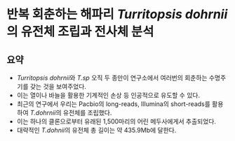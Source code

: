 # 반복 회춘하는 해파리 *Turritopsis dohrnii*의 유전체 조립과 전사체 분석
## 요약
- *Turritopsis dohrnii*와 *T.sp* 오직 두 종만이 연구소에서 여러번의 회춘하는 수명주기를 갖는 것을 보여주었다.
- 이는 열이나 바늘을 활용한 기계적인 손상 등 인공적으로 유도할 수 있다.
- 최근의 연구에서 우리는 Pacbio의 long-reads, Illumina의 short-reads를 활용하여 *T.dohrnii*의 유전체를 조립했다.
- 이는 하나의 클론으로부터 유래된 1,500마리의 어린 메두사에게서 추출되었다.
- 대략적인 *T.dohnii*의 유전체 총 길이는 약 435.9Mb에 달한다.
